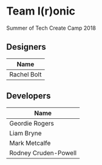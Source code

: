 # Team I(r)onic
Summer of Tech Create Camp 2018

## Designers
| Name           
|----------------
| Rachel Bolt

## Developers
| Name           
|----------------
| Geordie Rogers    
| Liam Bryne 
| Mark Metcalfe   
| Rodney Cruden-Powell